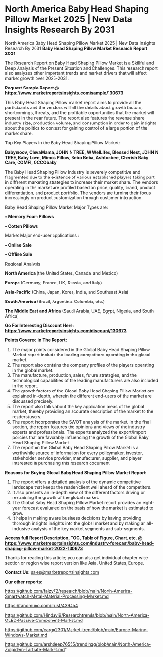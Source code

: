 # North America Baby Head Shaping Pillow Market 2025 | New Data Insights Research By 2031
North America Baby Head Shaping Pillow Market 2025 | New Data Insights Research By 2031
<strong>Baby Head Shaping Pillow Market Research Report 2031</strong>

The Research Report on Baby Head Shaping Pillow Market is a Skillful and Deep Analysis of the Present Situation and Challenges. This research report also analyzes other important trends and market drivers that will affect market growth over 2025-2031.

<strong>Request Sample Report @ <a href=https://www.marketreportsinsights.com/sample/130673>https://www.marketreportsinsights.com/sample/130673</a></strong>

This Baby Head Shaping Pillow market report aims to provide all the participants and the vendors will all the details about growth factors, shortcomings, threats, and the profitable opportunities that the market will present in the near future. The report also features the revenue share, industry size, production volume, and consumption in order to gain insights about the politics to contest for gaining control of a large portion of the market share.

Top Key Players in the Baby Head Shaping Pillow Market:

<strong>Babymoov, ClevaMama, JOHN N TREE, W WelLifes, Blessed Nest, JOHN N TREE, Baby Love, Mimos Pillow, Bebo Beba, Ashtonbee, Cherish Baby Care, COMFI, OCCObaby</strong>

The Baby Head Shaping Pillow Industry is severely competitive and fragmented due to the existence of various established players taking part in different marketing strategies to increase their market share. The vendors operating in the market are profiled based on price, quality, brand, product differentiation, and product portfolio. The vendors are turning their focus increasingly on product customization through customer interaction.

Baby Head Shaping Pillow Market Major Types are:

<strong>• Memory Foam Pillows

• Cotton Pillows</strong>

Market Major end-user applications :

<strong>• Online Sale

• Offline Sale</strong>

Regional Analysis

</u><strong><b>North America</b></strong> (the United States, Canada, and Mexico)

<strong><b>Europe </b></strong>(Germany, France, UK, Russia, and Italy)

<strong><b>Asia-Pacific</b></strong> (China, Japan, Korea, India, and Southeast Asia)

<strong><b>South America</b></strong> (Brazil, Argentina, Colombia, etc.)

<strong><b>The Middle East and Africa</b></strong> (Saudi Arabia, UAE, Egypt, Nigeria, and South Africa)

<strong>Go For Interesting Discount Here: <a href=https://www.marketreportsinsights.com/discount/130673>https://www.marketreportsinsights.com/discount/130673</a></strong>

<strong>Points Covered in The Report:</strong>
<ol>
  <li>The major points considered in the Global Baby Head Shaping Pillow Market report include the leading competitors operating in the global market.</li>
  <li>The report also contains the company profiles of the players operating in the global market.</li>
  <li>The manufacture, production, sales, future strategies, and the technological capabilities of the leading manufacturers are also included in the report.</li>
  <li>The growth factors of the Global Baby Head Shaping Pillow Market are explained in-depth, wherein the different end-users of the market are discussed precisely.</li>
  <li>The report also talks about the key application areas of the global market, thereby providing an accurate description of the market to the readers/users.</li>
  <li>The report incorporates the SWOT analysis of the market. In the final section, the report features the opinions and views of the industry experts and professionals. The experts analyzed the export/import policies that are favorably influencing the growth of the Global Baby Head Shaping Pillow Market.</li>
  <li>The report on the Global Baby Head Shaping Pillow Market is a worthwhile source of information for every policymaker, investor, stakeholder, service provider, manufacturer, supplier, and player interested in purchasing this research document.</li>
</ol>
<strong>Reasons for Buying Global Baby Head Shaping Pillow Market Report:</strong>

<ol>
  <li>The report offers a detailed analysis of the dynamic competitive landscape that keeps the reader/client well ahead of the competitors.</li>
  <li>It also presents an in-depth view of the different factors driving or restraining the growth of the global market.</li>
  <li>The Global Baby Head Shaping Pillow Market report provides an eight-year forecast evaluated on the basis of how the market is estimated to grow.</li>
  <li>It helps in making aware business decisions by having providing thorough insights insights into the global market and by making an all-inclusive analysis of the key market segments and sub-segments.</li>
</ol>
<strong>Access full Report Description, TOC, Table of Figure, Chart, etc. @ <a href=https://www.marketreportsinsights.com/industry-forecast/baby-head-shaping-pillow-market-2022-130673>https://www.marketreportsinsights.com/industry-forecast/baby-head-shaping-pillow-market-2022-130673</a></strong>


Thanks for reading this article; you can also get individual chapter wise section or region wise report version like Asia, United States, Europe.

<strong>Contact Us:</strong>
sales@marketreportsinsights.com

<strong>Our other reports:</strong>

<a href=https://github.com/faizy72/research/blob/main/North-America-Smartwatch-Metal-Material-Processing-Market.md>https://github.com/faizy72/research/blob/main/North-America-Smartwatch-Metal-Material-Processing-Market.md</a>

<a href=https://tanomuno.com/illust/439454>https://tanomuno.com/illust/439454</a>

<a href=https://github.com/Hindavi9/Researchtrends/blob/main/North-America-OLED-Passive-Component-Market.md>https://github.com/Hindavi9/Researchtrends/blob/main/North-America-OLED-Passive-Component-Market.md</a>

<a href=https://github.com/cargo2301/Market-trend/blob/main/Europe-Marine-Windows-Market.md>https://github.com/cargo2301/Market-trend/blob/main/Europe-Marine-Windows-Market.md</a>

<a href=https://github.com/arshdeep76555/trendingg/blob/main/North-America-Zolpidem-Tartrate-Market.md>https://github.com/arshdeep76555/trendingg/blob/main/North-America-Zolpidem-Tartrate-Market.md</a>"
